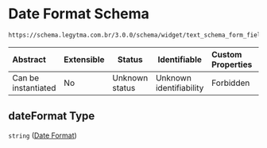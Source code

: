 # Date Format Schema

```txt
https://schema.legytma.com.br/3.0.0/schema/widget/text_schema_form_field_template.schema.json#/properties/dateFormat
```




| Abstract            | Extensible | Status         | Identifiable            | Custom Properties | Additional Properties | Access Restrictions | Defined In                                                                                                                           |
| :------------------ | ---------- | -------------- | ----------------------- | :---------------- | --------------------- | ------------------- | ------------------------------------------------------------------------------------------------------------------------------------ |
| Can be instantiated | No         | Unknown status | Unknown identifiability | Forbidden         | Allowed               | none                | [text_schema_form_field_template.schema.json\*](../schema/widget/text_schema_form_field_template.schema.json) |

## dateFormat Type

`string` ([Date Format](text_schema_form_field_template-properties-date-format.md))
